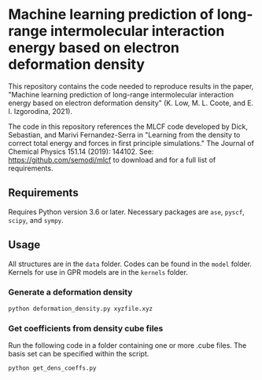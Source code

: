# Machine learning prediction of long-range intermolecular interaction energy based on electron deformation density
This repository contains the code needed to reproduce results in the paper, "Machine learning prediction of long-range intermolecular interaction energy based on electron deformation density" (K. Low, M. L. Coote, and E. I. Izgorodina, 2021).

The code in this repository references the MLCF code developed by Dick, Sebastian, and Marivi Fernandez-Serra in "Learning from the density to correct total energy and forces in first principle simulations." The Journal of Chemical Physics 151.14 (2019): 144102. See: https://github.com/semodi/mlcf to download and for a full list of requirements.

## Requirements
Requires Python version 3.6 or later. Necessary packages are ``ase``, ``pyscf``, ``scipy``, and ``sympy``. 

## Usage
All structures are in the `data` folder. Codes can be found in the `model` folder. Kernels for use in GPR models are in the `kernels` folder.

### Generate a deformation density
```
python deformation_density.py xyzfile.xyz
```

### Get coefficients from density cube files
Run the following code in a folder containing one or more .cube files. The basis set can be specified within the script.
```
python get_dens_coeffs.py 
```

